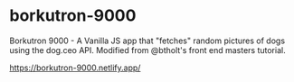 # borkutron-9000
Borkutron 9000 - A Vanilla JS app that "fetches" random pictures of dogs using the dog.ceo API. Modified from @btholt's front end masters tutorial.

https://borkutron-9000.netlify.app/
